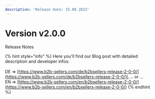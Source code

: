 ```yaml
---
description: 'Release date: 15.09.2023'
---
```


# Version v2.0.0

Release Notes

{% hint style="info" %}
Here you'll find our Blog post with detailed description and developer infos: \
\
DE => [https://www.b2b-sellers.com/de/b2bsellers-release-2-0-0/](https://www.b2b-sellers.com/de/b2bsellers-release-2-0-0/)\
... or ... \
EN => [https://www.b2b-sellers.com/en/b2bsellers-release-2-0-0/](https://www.b2b-sellers.com/en/b2bsellers-release-2-0-0/)
{% endhint %}
